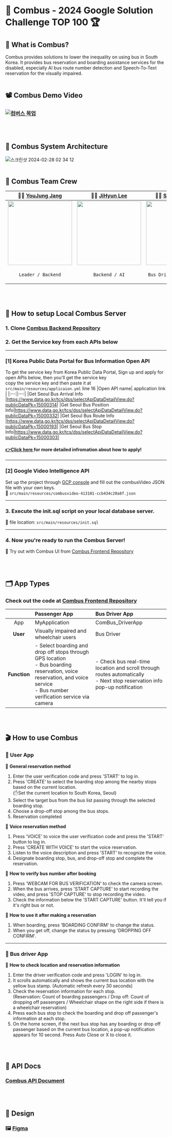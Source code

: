# 🚌 Combus - 2024 Google Solution Challenge TOP 100 🏆 

## 🚎 What is Combus? 
Combus provides solutions to lower the inequality on using bus in South Korea.
It provides bus reservation and boarding assistance services for the disabled, 
especially AI bus route number detection and Speech-To-Text reservation for the visually impaired.
<br></br>

## 📽️ Combus Demo Video
### [![컴버스 목업](https://github.com/JangYouJung/Combus-Backend/assets/80906691/85a9ed1b-b224-43be-b41b-e86e8ee646a7)](https://www.youtube.com/watch?v=fFhG3aAYjc4)
<br></br>

## 📑 Combus System Architecture
![스크린샷 2024-02-28 02 34 12](https://github.com/JangYouJung/Combus-Backend/assets/80906691/d7842215-0212-4665-87fd-6a48b0f6b78b)
<br></br>

## 🚏 Combus Team Crew 
|               🧑‍💻 [YouJung Jang](https://github.com/JangYouJung)               |               🧑‍💻 [JiHyun Lee](https://github.com/JIHYUN2EE)               |               🧑‍💻 [SinYoung Kang](https://github.com/sinyoung6491)                |               🧑‍💻 [YuNa Jeong](https://github.com/13b13)                 |
| :---------------------------------------------------------------: | :--------------------------------------------------------------: | :-------------------------------------------------------------: | :-----------------------------------------------------------: |
| <img src="https://github.com/GDSC-COMBUS/Combus-Backend/assets/80906691/202e60b8-d715-4d83-a372-a21b4b153b07" width="200" height="200"/>| <img src="https://github.com/GDSC-COMBUS/Combus-Backend/assets/80906691/f3616fda-5d66-43e6-8438-5e47b07da873" width="200" height="200"/> | <img src="https://github.com/GDSC-COMBUS/Combus-Backend/assets/80906691/33179ee5-b52f-4e33-9418-76ac80b15313" width="200" height="200"/> | <img src="https://github.com/GDSC-COMBUS/Combus-Backend/assets/80906691/3f8a37bd-631e-40d0-b758-417580790a68" width="200" height="200"/>
|                  <p align = "center">`Leader / Backend`                  |                 <p align = "center">`Backend / AI`                  |                 <p align = "center">`Bus Driver App Frontend`                 |                <p align = "center">`Passenger App Frontend`                |

<br></br>

## 📝 How to setup Local Combus Server
### 1. Clone [Combus Backend Repository](https://github.com/GDSC-COMBUS/Combus-Backend)
### 2. Get the Service key from each APIs below
-----------------------------------------------------------------
### [1] Korea Public Data Portal for Bus Information Open API
To get the service key from Korea Public Data Portal, Sign up and apply for open APIs below, then you'll get the service key <br/>
copy the service key and then paste it at `src/main/resources/applicaion.yml` line 16
|Open API name| application link |
|:--:|:--:|
|Get Seoul Bus Arrival Info |https://www.data.go.kr/tcs/dss/selectApiDataDetailView.do?publicDataPk=15000314|
|Get Seoul Bus Position Info|https://www.data.go.kr/tcs/dss/selectApiDataDetailView.do?publicDataPk=15000332|
|Get Seoul Bus Route Info |https://www.data.go.kr/tcs/dss/selectApiDataDetailView.do?publicDataPk=15000193|
|Get Seoul Bus Stop Info|https://www.data.go.kr/tcs/dss/selectApiDataDetailView.do?publicDataPk=15000303|
#### [👉Click here ](https://yuejeong.tistory.com/63) for more detailed infromation about how to apply!

-----------------------------------------------------------------
### [2] Google Video Intelligence API
Set up the project through [GCP console](https://cloud.google.com/video-intelligence) and fill out the combusVideo JSON file with your own keys.<br/>
📁 `src/main/resources/combusvideo-413101-ccb434c20a8f.json` 

-----------------------------------------------------------------
### 3. Execute the init.sql script on your local database server.
📁 file location: `src/main/resources/init.sql` 

-----------------------------------------------------------------
### 4. Now you're ready to run the Combus Server!  
📲 Try out with Combus UI from [Combus Frontend Repository](https://github.com/GDSC-COMBUS/Combus-Frontend)

<br></br>


## 🗂️ App Types 
### Check out the code at [Combus Frontend Repository](https://github.com/GDSC-COMBUS/Combus-Frontend)
|  | Passenger App | Bus Driver App |
|:---:|:---|:---|
| App | MyApplication | ComBus_DriverApp |
| **User** | Visually impaired and wheelchair users | Bus Driver |
| **Function** | - Select boarding and drop off stops through GPS location<Br/> - Bus boarding reservation, voice reservation, and voice service<Br/> - Bus number verification service via camera  | - Check bus real-time location and scroll through routes automatically<Br/> - Next stop reservation info pop-up notification |

<br></br>

## 🎬 How to use Combus
### 📱 User App
🔹 **General reservation method**
1. Enter the user verification code and press 'START' to log in.
2. Press 'CREATE' to select the boarding stop among the nearby stops based on the current location.</br>
   (✋Set the current location to South Korea, Seoul) 
3. Select the target bus from the bus list passing through the selected boarding stop.
4. Choose a drop-off stop among the bus stops.
5. Reservation completed

🔹 **Voice reservation method**
1. Press 'VOICE' to voice the user verification code and press the 'START' button to log in.
2. Press 'CREATE WITH VOICE' to start the voice reservation.
3. Listen to the voice description and press 'START' to recognize the voice.
4. Designate boarding stop, bus, and drop-off stop and complete the reservation.

🔹 **How to verify bus number after booking**
1. Press 'WEBCAM FOR BUS VERIFICATION' to check the camera screen.
2. When the bus arrives, press 'START CAPTURE' to start recording the video, and press 'STOP CAPTURE' to stop recording the video.
3. Check the information below the 'START CAPTURE' button. It'll tell you if it's right bus or not.

🔹 **How to use it after making a reservation**
1. When boarding, press 'BOARDING CONFIRM' to change the status.
2. When you get off, change the status by pressing 'DROPPING OFF CONFIRM'.

-----------------------------------------------------------------

### 📱 Bus driver App
🔹 **How to check location and reservation information**
1. Enter the driver verification code and press 'LOGIN' to log in.
2. It scrolls automatically and shows the current bus location with the yellow bus stamp. (Automatic refresh every 30 seconds)
3. Check the reservation information for each stop. <br/>
   (Reservation: Count of boarding passengers / Drop off: Count of dropping off passengers / Wheelchair shape on the right side if there is a wheelchair reservation)
4. Press each bus stop to check the boarding and drop off passenger's information at each stop.
5. On the home screen, if the next bus stop has any boarding or drop off passenger based on the current bus location, a pop-up notification appears for 10 second. Press Auto Close or X to close it.

<br></br>

## 📑 API Docs
### [Combus API Document](https://cypress-overcoat-478.notion.site/API-31e4dbe46bc748e78e9d78c9ebf46f78?pvs=4)
<br></br>

## 🎨 Design
### 🖼️ [Figma](https://www.figma.com/file/pKEx9GyBsCvqL84lFxsSZI/2024-Google-Solution-Challenge---%EC%9E%A5%EC%95%A0%EC%9D%B8-%EB%B2%84%EC%8A%A4-%EB%8F%84%EC%9A%B0%EB%AF%B8?type=design&node-id=3%3A163&mode=design&t=KuWlg1gsUkA1h4xp-1)

